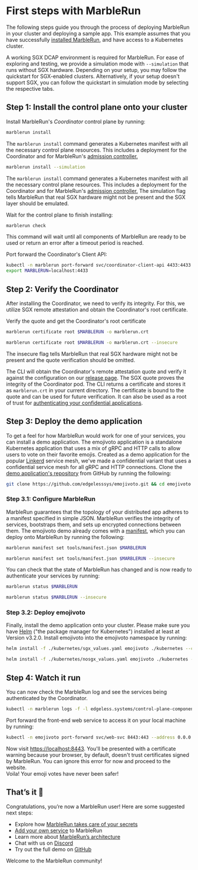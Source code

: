 # First steps with MarbleRun

The following steps guide you through the process of deploying MarbleRun in your cluster and deploying a sample app. This example assumes that you have successfully [installed MarbleRun](./installation.md), and have access to a Kubernetes cluster.

A working SGX DCAP environment is required for MarbleRun. For ease of exploring and testing, we provide a simulation mode with `--simulation` that runs without SGX hardware.
Depending on your setup, you may follow the quickstart for SGX-enabled clusters. Alternatively, if your setup doesn't support SGX, you can follow the quickstart in simulation mode by selecting the respective tabs.

## Step 1: Install the control plane onto your cluster

Install MarbleRun's *Coordinator* control plane by running:

<Tabs groupId="mode">
<TabItem value="SGX" label="With SGX">

```bash
marblerun install
```

The `marblerun install` command generates a Kubernetes manifest with all the necessary control plane resources.
This includes a deployment for the Coordinator and for MarbleRun's [admission controller.](../features/kubernetes-integration.md)

</TabItem>
<TabItem value="Simulation" label="In simulation mode">

```bash
marblerun install --simulation
```

The `marblerun install` command generates a Kubernetes manifest with all the necessary control plane resources.
This includes a deployment for the Coordinator and for MarbleRun's [admission controller.](../features/kubernetes-integration.md)
The simulation flag tells MarbleRun that real SGX hardware might not be present and the SGX layer should be emulated.

</TabItem>
</Tabs>

Wait for the control plane to finish installing:

```bash
marblerun check
```

This command will wait until all components of MarbleRun are ready to be used or return an error after a timeout period is reached.

Port forward the Coordinator's Client API:

```bash
kubectl -n marblerun port-forward svc/coordinator-client-api 4433:4433 --address localhost >/dev/null &
export MARBLERUN=localhost:4433
```

## Step 2: Verify the Coordinator

After installing the Coordinator, we need to verify its integrity.
For this, we utilize SGX remote attestation and obtain the Coordinator's root certificate.

Verify the quote and get the Coordinator's root certificate

<Tabs groupId="mode">
<TabItem value="SGX" label="With SGX">

```bash
marblerun certificate root $MARBLERUN -o marblerun.crt
```

</TabItem>
<TabItem value="Simulation" label="In simulation mode">

```bash
marblerun certificate root $MARBLERUN -o marblerun.crt --insecure
```

The insecure flag tells MarbleRun that real SGX hardware might not be present and the quote verification should be omitted.

</TabItem>
</Tabs>

The CLI will obtain the Coordinator's remote attestation quote and verify it against the configuration on our [release page](https://github.com/edgelesssys/marblerun/releases/latest/download/coordinator-era.json).
The SGX quote proves the integrity of the Coordinator pod.
The CLI returns a certificate and stores it as `marblerun.crt` in your current directory.
The certificate is bound to the quote and can be used for future verification.
It can also be used as a root of trust for [authenticating your confidential applications](../features/attestation.md).

## Step 3: Deploy the demo application

To get a feel for how MarbleRun would work for one of your services, you can install a demo application.
The emojivoto application is a standalone Kubernetes application that uses a mix of gRPC and HTTP calls to allow users to vote on their favorite emojis.
Created as a demo application for the popular [Linkerd](https://linkerd.io) service mesh, we've made a confidential variant that uses a confidential service mesh for all gRPC and HTTP connections.
Clone the [demo application's repository](https://github.com/edgelesssys/emojivoto.git) from GitHub by running the following:

```bash
git clone https://github.com/edgelesssys/emojivoto.git && cd emojivoto
```

### Step 3.1: Configure MarbleRun

MarbleRun guarantees that the topology of your distributed app adheres to a manifest specified in simple JSON.
MarbleRun verifies the integrity of services, bootstraps them, and sets up encrypted connections between them.
The emojivoto demo already comes with a [manifest](https://github.com/edgelesssys/emojivoto/blob/main/tools/manifest.json), which you can deploy onto MarbleRun by running the following:

<Tabs groupId="mode">
<TabItem value="SGX" label="With SGX">

```bash
marblerun manifest set tools/manifest.json $MARBLERUN
```

</TabItem>
<TabItem value="Simulation" label="In simulation mode">

```bash
marblerun manifest set tools/manifest.json $MARBLERUN --insecure
```

</TabItem>
</Tabs>

You can check that the state of MarbleRun has changed and is now ready to authenticate your services by running:

<Tabs groupId="mode">
<TabItem value="SGX" label="With SGX">

```bash
marblerun status $MARBLERUN
```

</TabItem>
<TabItem value="Simulation" label="In simulation mode">

```bash
marblerun status $MARBLERUN --insecure
```

</TabItem>
</Tabs>

### Step 3.2: Deploy emojivoto

Finally, install the demo application onto your cluster.
Please make sure you have [Helm](https://helm.sh/docs/intro/install/) ("the package manager for Kubernetes") installed at least at Version v3.2.0.
Install emojivoto into the emojivoto namespace by running:

<Tabs groupId="mode">
<TabItem value="SGX" label="With SGX">

```bash
helm install -f ./kubernetes/sgx_values.yaml emojivoto ./kubernetes --create-namespace -n emojivoto
```

</TabItem>
<TabItem value="Simulation" label="In simulation mode">

```bash
helm install -f ./kubernetes/nosgx_values.yaml emojivoto ./kubernetes --create-namespace -n emojivoto
```

</TabItem>
</Tabs>

## Step 4: Watch it run

You can now check the MarbleRun log and see the services being authenticated by the Coordinator.

```bash
kubectl -n marblerun logs -f -l edgeless.systems/control-plane-component=coordinator
```

Port forward the front-end web service to access it on your local machine by running:

```bash
kubectl -n emojivoto port-forward svc/web-svc 8443:443 --address 0.0.0.0
```

Now visit [https://localhost:8443](https://localhost:8443).
You'll be presented with a certificate warning because your browser, by default, doesn't trust certificates signed by MarbleRun.
You can ignore this error for now and proceed to the website.\
Voila! Your emoji votes have never been safer!

## That’s it 👏

Congratulations, you’re now a MarbleRun user! Here are some suggested next steps:

* Explore how [MarbleRun takes care of your secrets](../features/secrets-management.md)
* [Add your own service](../workflows/add-service.md) to MarbleRun
* Learn more about [MarbleRun’s architecture](../architecture/concepts.md)
* Chat with us on [Discord](https://discord.gg/rH8QTH56JN)
* Try out the full demo on [GitHub](https://github.com/edgelesssys/emojivoto)

Welcome to the MarbleRun community!
